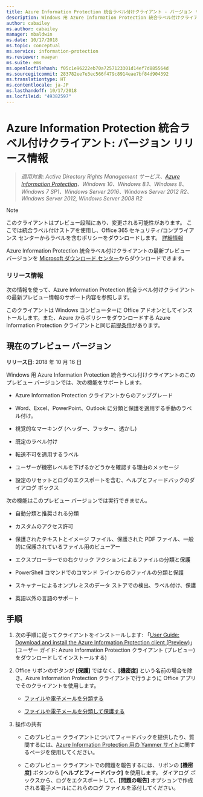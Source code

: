 ```yaml
---
title: Azure Information Protection 統合ラベル付けクライアント - バージョン リリース情報
description: Windows 用 Azure Information Protection 統合ラベル付けクライアントのリリース情報を参照してください。
author: cabailey
ms.author: cabailey
manager: mbaldwin
ms.date: 10/17/2018
ms.topic: conceptual
ms.service: information-protection
ms.reviewer: maayan
ms.suite: ems
ms.openlocfilehash: f05c1e96222eb70a7257123301d14ef7d885564d
ms.sourcegitcommit: 283782ee7e3ec566f479c8914eae7bf84d904392
ms.translationtype: HT
ms.contentlocale: ja-JP
ms.lasthandoff: 10/17/2018
ms.locfileid: "49382597"
---
```

# <a name="azure-information-protection-unified-labeling-client-version-release-information"></a>Azure Information Protection 統合ラベル付けクライアント: バージョン リリース情報

>*適用対象: Active Directory Rights Management サービス、[Azure Information Protection](https://azure.microsoft.com/pricing/details/information-protection)、Windows 10、Windows 8.1、Windows 8、Windows 7 SP1、Windows Server 2016、Windows Server 2012 R2、Windows Server 2012, Windows Server 2008 R2*

> [!NOTE]
> このクライアントはプレビュー段階にあり、変更される可能性があります。 ここでは統合ラベル付けストアを使用し、Office 365 セキュリティ/コンプライアンス センターからラベルを含むポリシーをダウンロードします。 [詳細情報](/Office365/SecurityCompliance/sensitivity-labels)

Azure Information Protection 統合ラベル付けクライアントの最新プレビュー バージョンを [Microsoft ダウンロード センター](https://www.microsoft.com/en-us/download/details.aspx?id=57440)からダウンロードできます。

### <a name="release-information"></a>リリース情報

次の情報を使って、Azure Information Protection 統合ラベル付けクライアントの最新プレビュー情報のサポート内容を参照します。 

このクライアントは Windows コンピューターに Office アドオンとしてインストールします。また、Azure からポリシーをダウンロードする Azure Information Protection クライアントと同じ[前提条件](../requirements.md)があります。

## <a name="current-preview-version"></a>現在のプレビュー バージョン

**リリース日**: 2018 年 10 月 16 日

Windows 用 Azure Information Protection 統合ラベル付けクライアントのこのプレビュー バージョンでは、次の機能をサポートします。 

- Azure Information Protection クライアントからのアップグレード

- Word、Excel、PowerPoint、Outlook に分類と保護を適用する手動のラベル付け。

- 視覚的なマーキング (ヘッダー、フッター、透かし)

- 既定のラベル付け 

- 転送不可を適用するラベル

- ユーザーが機密レベルを下げるかどうかを確認する理由のメッセージ

- 設定のリセットとログのエクスポートを含む、ヘルプとフィードバックのダイアログ ボックス

次の機能はこのプレビュー バージョンでは実行できません。

- 自動分類と推奨される分類

- カスタムのアクセス許可

- 保護されたテキストとイメージ ファイル、保護された PDF ファイル、一般的に保護されているファイル用のビューアー

- エクスプローラーでの右クリック アクションによるファイルの分類と保護

- PowerShell コマンドでのコマンド ラインからのファイルの分類と保護

- スキャナーによるオンプレミスのデータ ストアでの検出、ラベル付け、保護

- 英語以外の言語のサポート

## <a name="instructions"></a>手順

1. 次の手順に従ってクライアントをインストールします: 「[User Guide: Download and install the Azure Information Protection client (Preview)](install-unifiedlabelingclient-app.md)」 (ユーザー ガイド: Azure Information Protection クライアント (プレビュー) をダウンロードしてインストールする) 

2. Office リボンのボタンが **[保護]** ではなく、**[機密度]** という名前の場合を除き、Azure Information Protection クライアントで行うように Office アプリでそのクライアントを使用します。
    
    - [ファイルや電子メールを分類する](client-classify.md) 
    
    - [ファイルや電子メールを分類して保護する](client-classify-protect.md)

3. 操作の共有 
    
    - このプレビュー クライアントについてフィードバックを提供したり、質問するには、[Azure Information Protection 用の Yammer サイト](https://www.yammer.com/AskIPTeam)に関するページを使用してください。
    
    - このプレビュー クライアントでの問題を報告するには、リボンの **[機密度]** ボタンから **[ヘルプとフィードバック]** を使用します。 ダイアログ ボックスから、ログをエクスポートして、**[問題の報告]** オプションで作成される電子メールにこれらのログ ファイルを添付してください。 

